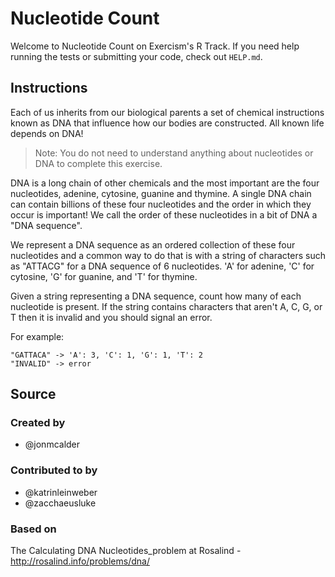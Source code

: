 # Nucleotide Count

Welcome to Nucleotide Count on Exercism's R Track.
If you need help running the tests or submitting your code, check out `HELP.md`.

## Instructions

Each of us inherits from our biological parents a set of chemical instructions known as DNA that influence how our bodies are constructed. All known life depends on DNA!

> Note: You do not need to understand anything about nucleotides or DNA to complete this exercise.

DNA is a long chain of other chemicals and the most important are the four nucleotides, adenine, cytosine, guanine and thymine. A single DNA chain can contain billions of these four nucleotides and the order in which they occur is important!
We call the order of these nucleotides in a bit of DNA a "DNA sequence".

We represent a DNA sequence as an ordered collection of these four nucleotides and a common way to do that is with a string of characters such as "ATTACG" for a DNA sequence of 6 nucleotides.
'A' for adenine, 'C' for cytosine, 'G' for guanine, and 'T' for thymine.

Given a string representing a DNA sequence, count how many of each nucleotide is present.
If the string contains characters that aren't A, C, G, or T then it is invalid and you should signal an error.

For example:

```
"GATTACA" -> 'A': 3, 'C': 1, 'G': 1, 'T': 2
"INVALID" -> error
```

## Source

### Created by

- @jonmcalder

### Contributed to by

- @katrinleinweber
- @zacchaeusluke

### Based on

The Calculating DNA Nucleotides_problem at Rosalind - http://rosalind.info/problems/dna/